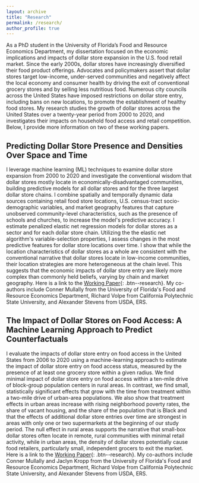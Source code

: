 ```yaml
---
layout: archive
title: "Research"
permalink: /research/
author_profile: true
---
```


As a PhD student in the University of Florida’s Food and Resource Economics Department, my dissertation focused on the economic implications and impacts of dollar store expansion in the U.S. food retail market. Since the early 2000s, dollar stores have increasingly diversified their food product offerings. Advocates and policymakers assert that dollar stores target low-income, under-served communities and negatively affect the local economy and consumer health by driving the exit of conventional grocery stores and by selling less nutritious food. Numerous city councils across the United States have imposed restrictions on dollar store entry, including bans on new locations, to promote the establishment of healthy food stores. My research studies the growth of dollar stores across the United States over a twenty-year period from 2000 to 2020, and investigates their impacts on household food access and retail competition. Below, I provide more information on two of these working papers. 

## Predicting Dollar Store Presence and Densities Over Space and Time

I leverage machine learning (ML) techniques to examine dollar store expansion from 2000 to 2020 and investigate the conventional wisdom that dollar stores mostly locate in economically-disadvantaged communities, building predictive models for all dollar stores and for the three largest dollar store chains. I combine spatially and temporally dynamic data sources containing retail food store locations, U.S. census-tract socio-demographic variables, and market geography features that capture unobserved community-level characteristics, such as the presence of schools and churches, to increase the model's predictive accuracy. I estimate penalized elastic net regression models for dollar stores as a sector and for each dollar store chain. Utilizing the the elastic net algorithm's variable-selection properties, I assess changes in the most predictive features for dollar store locations over time. I show that while the location characteristics of dollar stores as a whole are consistent with the conventional narrative that dollar stores locate in low-income communities, their location strategies are more heterogeneous at the chain level. This suggests that the economic impacts of dollar store entry are likely more complex than commonly held beliefs, varying by chain and market geography.  Here is a link to the [Working Paper](/files/papers/predicting_dollar_store_entries_and_densities_over_space_and_time.pdf){: .btn--research}. My co-authors include Conner Mullally from the University of Florida's Food and Resource Economics Department, Richard Volpe from California Polytechnic State University, and Alexander Stevens from USDA, ERS.

## The Impact of Dollar Stores on Food Access: A Machine Learning Approach to Predict Counterfactuals 

I evaluate the impacts of dollar store entry on food access in the United States from 2006 to 2020 using a machine-learning approach to estimate the impact of dollar store entry on food access status, measured by the presence of at least one grocery store within a given radius. We find minimal impact of dollar store entry on food access within a ten-mile drive of block-group population centers in rural areas. In contrast, we find small, statistically significant effects that grow with the time from treatment within a two-mile drive of urban-area populations. We also show that treatment effects in urban areas increase with rising neighborhood poverty rates, the share of vacant housing, and the share of the population that is Black and that the effects of additional dollar store entries over time are strongest in areas with only one or two supermarkets at the beginning of our study period. The null effect in rural areas supports the narrative that small-box dollar stores often locate in remote, rural communities with minimal retail activity, while in urban areas, the density of dollar stores potentially cause food retailers, particularly small, independent grocers to exit the market. Here is a link to the [Working Paper](/files/papers/dollar_stores_and_food_access.pdf){: .btn--research}. My co-authors include Conner Mullally and Jaclyn Kropp from the University of Florida's Food and Resource Economics Department, Richard Volpe from California Polytechnic State University, and Alexander Stevens from USDA, ERS. 
